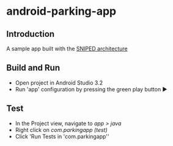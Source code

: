 # android-parking-app

## Introduction
A sample app built with the [SNIPED architecture](https://github.com/ovitrif/android-sniped)

## Build and Run
- Open project in Android Studio 3.2
- ️Run 'app' configuration by pressing the green play button ▶

## Test
- In the Project view, navigate to *app > java* 
- Right click on *com.parkingapp (test)*
- Click 'Run Tests in 'com.parkingapp''
